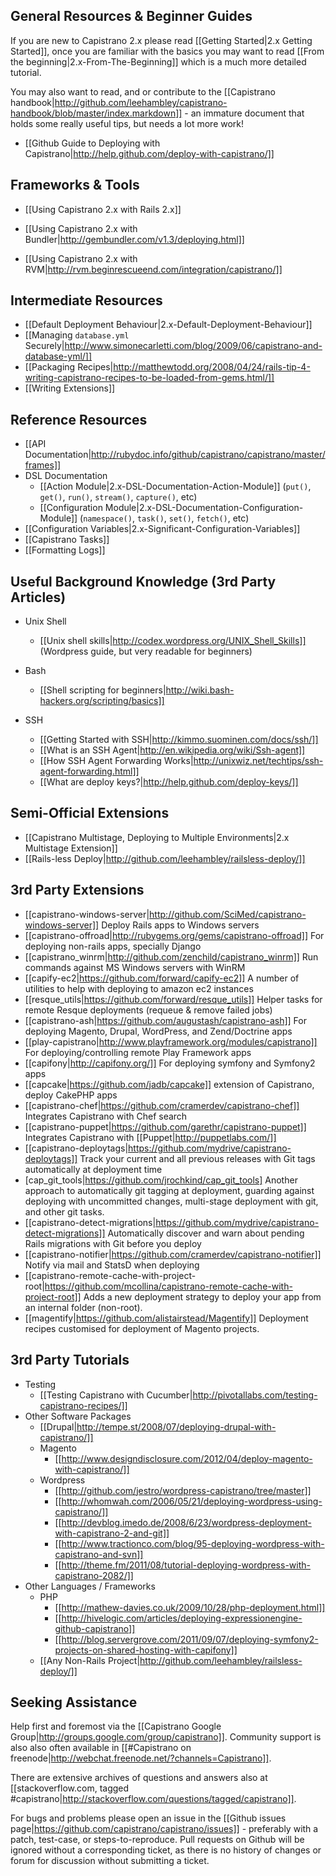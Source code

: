 ## General Resources & Beginner Guides

If you are new to Capistrano 2.x please read [[Getting Started|2.x Getting Started]], once you are familiar with the basics you may want to read [[From the beginning|2.x-From-The-Beginning]] which is a much more detailed tutorial.

You may also want to read, and or contribute to the [[Capistrano handbook|http://github.com/leehambley/capistrano-handbook/blob/master/index.markdown]] - an immature document that holds some really useful tips, but needs a lot more work!

 * [[Github Guide to Deploying with Capistrano|http://help.github.com/deploy-with-capistrano/]]

## Frameworks & Tools

* [[Using Capistrano 2.x with Rails 2.x]]

* [[Using Capistrano 2.x with Bundler|http://gembundler.com/v1.3/deploying.html]]
* [[Using Capistrano 2.x with RVM|http://rvm.beginrescueend.com/integration/capistrano/]]

## Intermediate Resources

* [[Default Deployment Behaviour|2.x-Default-Deployment-Behaviour]]
* [[Managing `database.yml` Securely|http://www.simonecarletti.com/blog/2009/06/capistrano-and-database-yml/]]
* [[Packaging Recipes|http://matthewtodd.org/2008/04/24/rails-tip-4-writing-capistrano-recipes-to-be-loaded-from-gems.html/]]
* [[Writing Extensions]]

## Reference Resources

* [[API Documentation|http://rubydoc.info/github/capistrano/capistrano/master/frames]]
* DSL Documentation
  * [[Action Module|2.x-DSL-Documentation-Action-Module]] (`put()`, `get()`, `run()`, `stream()`, `capture()`, etc)
  * [[Configuration Module|2.x-DSL-Documentation-Configuration-Module]] (`namespace()`, `task()`, `set()`, `fetch()`, etc)
* [[Configuration Variables|2.x-Significant-Configuration-Variables]]
* [[Capistrano Tasks]]
* [[Formatting Logs]]

## Useful Background Knowledge (3rd Party Articles)

* Unix Shell
  * [[Unix shell skills|http://codex.wordpress.org/UNIX_Shell_Skills]] (Wordpress guide, but very readable for beginners)

* Bash 
  * [[Shell scripting for beginners|http://wiki.bash-hackers.org/scripting/basics]]

* SSH
  * [[Getting Started with SSH|http://kimmo.suominen.com/docs/ssh/]]
  * [[What is an SSH Agent|http://en.wikipedia.org/wiki/Ssh-agent]]
  * [[How SSH Agent Forwarding Works|http://unixwiz.net/techtips/ssh-agent-forwarding.html]]
  * [[What are deploy keys?|http://help.github.com/deploy-keys/]]

## Semi-Official Extensions

  * [[Capistrano Multistage, Deploying to Multiple Environments|2.x Multistage Extension]]
  * [[Rails-less Deploy|http://github.com/leehambley/railsless-deploy/]]

## 3rd Party Extensions

  * [[capistrano-windows-server|http://github.com/SciMed/capistrano-windows-server]] Deploy Rails apps to Windows servers
  * [[capistrano-offroad|http://rubygems.org/gems/capistrano-offroad]] For deploying non-rails apps, specially Django
  * [[capistrano_winrm|http://github.com/zenchild/capistrano_winrm]] Run commands against MS Windows servers with WinRM
  * [[capify-ec2|https://github.com/forward/capify-ec2]] A number of utilities to help with deploying to amazon ec2 instances
  * [[resque_utils|https://github.com/forward/resque_utils]] Helper tasks for remote Resque deployments (requeue & remove failed jobs)
  * [[capistrano-ash|https://github.com/augustash/capistrano-ash]] For deploying Magento, Drupal, WordPress, and Zend/Doctrine apps
  * [[play-capistrano|http://www.playframework.org/modules/capistrano]] For deploying/controlling remote Play Framework apps
  * [[capifony|http://capifony.org/]] For deploying symfony and Symfony2 apps
  * [[capcake|https://github.com/jadb/capcake]] extension of Capistrano, deploy CakePHP apps
  * [[capistrano-chef|https://github.com/cramerdev/capistrano-chef]] Integrates Capistrano with Chef search
  * [[capistrano-puppet|https://github.com/garethr/capistrano-puppet]] Integrates Capistrano with [[Puppet|http://puppetlabs.com/]] 
  * [[capistrano-deploytags|https://github.com/mydrive/capistrano-deploytags]] Track your current and all previous releases with Git tags automatically at deployment time
  * [cap_git_tools|https://github.com/jrochkind/cap_git_tools] Another approach to automatically git tagging at deployment, guarding against deploying with uncommitted changes, multi-stage deployment with git, and other git tasks. 
  * [[capistrano-detect-migrations|https://github.com/mydrive/capistrano-detect-migrations]] Automatically discover and warn about pending Rails migrations with Git before you deploy
  * [[capistrano-notifier|https://github.com/cramerdev/capistrano-notifier]] Notify via mail and StatsD when deploying
  * [[capistrano-remote-cache-with-project-root|https://github.com/mcollina/capistrano-remote-cache-with-project-root]] Adds a new deployment strategy to deploy your app from an internal folder (non-root).
  * [[magentify|https://github.com/alistairstead/Magentify]] Deployment recipes customised for deployment of Magento projects.

## 3rd Party Tutorials

* Testing
  * [[Testing Capistrano with Cucumber|http://pivotallabs.com/testing-capistrano-recipes/]]
* Other Software Packages
  * [[Drupal|http://tempe.st/2008/07/deploying-drupal-with-capistrano/]] 
  * Magento
    * [[http://www.designdisclosure.com/2012/04/deploy-magento-with-capistrano/]]
  * Wordpress
    * [[http://github.com/jestro/wordpress-capistrano/tree/master]]
    * [[http://whomwah.com/2006/05/21/deploying-wordpress-using-capistrano/]]
    * [[http://devblog.imedo.de/2008/6/23/wordpress-deployment-with-capistrano-2-and-git]]
    * [[http://www.tractionco.com/blog/95-deploying-wordpress-with-capistrano-and-svn]]
    * [[http://theme.fm/2011/08/tutorial-deploying-wordpress-with-capistrano-2082/]]
* Other Languages / Frameworks
  * PHP
    * [[http://mathew-davies.co.uk/2009/10/28/php-deployment.html]]
    * [[http://hivelogic.com/articles/deploying-expressionengine-github-capistrano]]
    * [[http://blog.servergrove.com/2011/09/07/deploying-symfony2-projects-on-shared-hosting-with-capifony]]
  * [[Any Non-Rails Project|http://github.com/leehambley/railsless-deploy/]]

## Seeking Assistance

Help first and foremost via the [[Capistrano Google Group|http://groups.google.com/group/capistrano]]. Community support is also also often available in [[#Capistrano on freenode|http://webchat.freenode.net/?channels=Capistrano]].

There are extensive archives of questions and answers also at [[stackoverflow.com, tagged #capistrano|http://stackoverflow.com/questions/tagged/capistrano]].

For bugs and problems please open an issue in the [[Github issues page|https://github.com/capistrano/capistrano/issues]] - preferably with a patch, test-case, or steps-to-reproduce. Pull requests on Github will be ignored without a corresponding ticket, as there is no history of changes or forum for discussion without submitting a ticket.